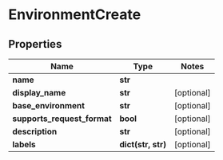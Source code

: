 # EnvironmentCreate

## Properties
Name | Type | Notes
------------ | ------------- | -------------
**name** | **str** |
**display_name** | **str** | [optional]
**base_environment** | **str** | [optional]
**supports_request_format** | **bool** | [optional]
**description** | **str** | [optional]
**labels** | **dict(str, str)** | [optional]


